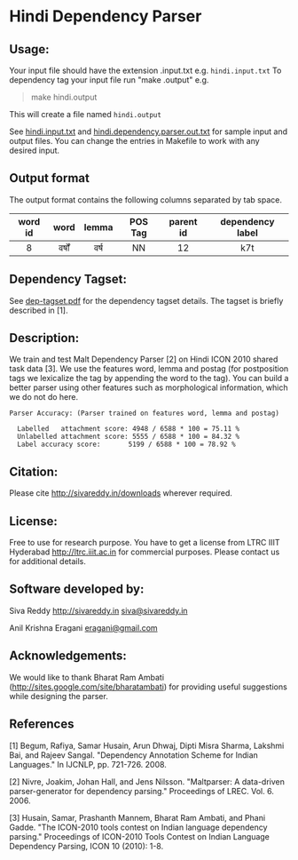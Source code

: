 # Hindi Dependency Parser 

## Usage:

Your input file should have the extension .input.txt e.g. `hindi.input.txt`
To dependency tag your input file run "make <filename>.output" e.g. 

> make hindi.output

This will create a file named `hindi.output`

See [hindi.input.txt](./hindi-dependency-parser/src/master/hindi.input.txt) and [hindi.dependency.parser.out.txt](./hindi-dependency-parser/src/master/hindi.dependency.parser.out.pdf) for sample input and output files. You can change the entries in Makefile to work with any desired input.

## Output format

The output format contains the following columns separated by tab space.

| word id | word | lemma | POS Tag | parent id | dependency label |
| :------: |:-----:| :-----: | :-----: | :-----: | :-----: |
| 8 | वर्षों  | वर्ष | NN | 12 | k7t |


## Dependency Tagset:

See [dep-tagset.pdf](./hindi-dependency-parser/src/master/dep-tagset.pdf) for the dependency tagset details. The tagset is briefly described in [1].

## Description: 

We train and test Malt Dependency Parser [2] on Hindi ICON 2010 shared task data [3]. We use the features word, lemma and postag (for postposition tags we lexicalize the tag by appending the word to the tag). You can build a better parser using other features such as morphological information, which we do not do here.


```
Parser Accuracy: (Parser trained on features word, lemma and postag)

  Labelled   attachment score: 4948 / 6588 * 100 = 75.11 %
  Unlabelled attachment score: 5555 / 6588 * 100 = 84.32 %
  Label accuracy score:       5199 / 6588 * 100 = 78.92 %

```



## Citation:

Please cite http://sivareddy.in/downloads wherever required.

## License:

Free to use for research purpose. You have to get a license from LTRC IIIT Hyderabad <http://ltrc.iiit.ac.in> for commercial purposes. Please contact us for additional details.


## Software developed by:

Siva Reddy
http://sivareddy.in
siva@sivareddy.in

Anil Krishna Eragani
eragani@gmail.com

## Acknowledgements:

We would like to thank Bharat Ram Ambati (http://sites.google.com/site/bharatambati) for providing useful suggestions while designing the parser. 

## References

[1] Begum, Rafiya, Samar Husain, Arun Dhwaj, Dipti Misra Sharma, Lakshmi Bai, and Rajeev Sangal. "Dependency Annotation Scheme for Indian Languages." In IJCNLP, pp. 721-726. 2008.

[2] Nivre, Joakim, Johan Hall, and Jens Nilsson. "Maltparser: A data-driven parser-generator for dependency parsing." Proceedings of LREC. Vol. 6. 2006.

[3] Husain, Samar, Prashanth Mannem, Bharat Ram Ambati, and Phani Gadde. "The ICON-2010 tools contest on Indian language dependency parsing." Proceedings of ICON-2010 Tools Contest on Indian Language Dependency Parsing, ICON 10 (2010): 1-8.